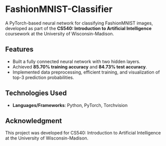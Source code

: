 # FashionMNIST-Classifier

A PyTorch-based neural network for classifying FashionMNIST images, developed as part of the **CS540: Introduction to Artificial Intelligence** coursework at the University of Wisconsin-Madison.

## Features
- Built a fully connected neural network with two hidden layers.
- Achieved **85.70% training accuracy** and **84.73% test accuracy**.
- Implemented data preprocessing, efficient training, and visualization of top-3 prediction probabilities.

## Technologies Used
- **Languages/Frameworks**: Python, PyTorch, Torchvision

## Acknowledgment
This project was developed for CS540: Introduction to Artificial Intelligence at the University of Wisconsin-Madison.

